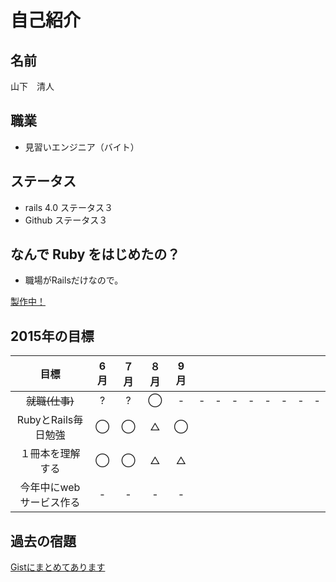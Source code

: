 # 自己紹介

## 名前
山下　清人

## 職業
- 見習いエンジニア（バイト）

## ステータス
- rails 4.0 ステータス３
- Github ステータス３

## なんで Ruby をはじめたの？
- 職場がRailsだけなので。

[製作中！](https://fierce-headland-8232.herokuapp.com/)  


## 2015年の目標

|      目標             | 6月 | ７月 | ８月 | 9月 |  |  |  |  |  |  |  |  |
|:--------------------:|:---:|:---:|:---:|:---:|:---:|:---:|:---:|:---:|:---:|:---:|:---:|:---:|
| ~~就職(仕事)~~ | ? | ? | ◯ | -  | -  | -  | -  | -  | -  | -  | -  | -  |
| RubyとRails毎日勉強 | ◯ | ◯ | △ | ◯ |   |   |   |   |   |   |   |   |
| １冊本を理解する | ◯ | ◯ | △ | △ |   |   |   |   |   |   |   |   |   |
| 今年中にwebサービス作る | - | - | - | - |   |   |   |   |   |   |   |   |   |

## 過去の宿題
[Gistにまとめてあります](https://gist.github.com/seisonshi/42fd55de57947978b641)
